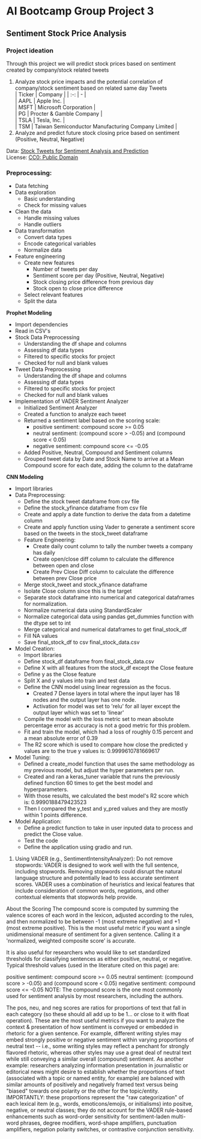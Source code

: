 # AI Bootcamp Group Project 3
## Sentiment Stock Price Analysis

### Project ideation
Through this project we will predict stock prices based on sentiment created by company/stock related tweets  

1. Analyze stock price impacts and the potential correlation of company/stock sentiment based on related same day Tweets  
   | Ticker | Company |
   | :-: | - |  
   | AAPL | Apple Inc. |  
   | MSFT | Microsoft Corporation |  
   | PG | Procter & Gamble Company |  
   | TSLA | Tesla, Inc. |  
   | TSM | Taiwan Semiconductor Manufacturing Company Limited |  
3. Analyze and predict future stock closing price based on sentiment (Positive, Neutral, Negative)

Data: [Stock Tweets for Sentiment Analysis and Prediction](https://www.kaggle.com/datasets/equinxx/stock-tweets-for-sentiment-analysis-and-prediction?resource=download)  
License: [CC0: Public Domain](https://creativecommons.org/publicdomain/zero/1.0/)

### Preprocessing:
   - Data fetching
   - Data exploration
      - Basic understanding
      - Check for missing values
   - Clean the data
      - Handle missing values
      - Handle outliers
   - Data transformation
      - Convert data types
      - Encode categorical variables
      - Normalize data
   - Feature engineering
      - Create new features
         - Number of tweets per day
         - Sentiment score per day (Positive, Neutral, Negative)
         - Stock closing price difference from previous day
         - Stock open to close price difference
      - Select relevant features
      - Split the data


**Prophet Modeling**
- Import dependencies
- Read in CSV's
- Stock Data Preprocessing
  - Understanding the df shape and columns
  - Assessing df data types
  - Filtered to specific stocks for project
  - Checked for null and blank values
- Tweet Data Preprocessing
  - Understanding the df shape and columns
  - Assessing df data types
  - Filtered to specific stocks for project
  - Checked for null and blank values
- Implementation of VADER Sentiment Analyzer
  - Initialized Sentiment Analyzer
  - Created a function to analyze each tweet
   - Returned a sentiment label based on the scoring scale:
      - positive sentiment: compound score >= 0.05
      - neutral sentiment: (compound score > -0.05) and (compound score < 0.05)
      - negative sentiment: compound score <= -0.05
   - Added Positive, Neutral, Compound and Sentiment columns
   - Grouped tweet data by Date and Stock Name to arrive at a Mean Compound score for each date, adding the column to the dataframe
   
**CNN Modeling**
- Import libraries
- Data Preprocessing:
  - Define the stock tweet dataframe from csv file
  - Define the stock_yfinance dataframe from csv file
  - Create and apply a date function to derive the data from a datetime column
  - Create and apply function using Vader to generate a sentiment score based on the tweets in the stock_tweet dataframe
  - Feature Engineering:
    - Create daily count column to tally the number tweets a company has daily
    - Create open/close diff column to calculate the difference between open and close
    - Create Prev Close Diff column to calculate the difference between prev Close price
  - Merge stock_tweet and stock_yfinance dataframe
  - Isolate Close column since this is the target
  - Separate stock dataframe into numerical and categorical dataframes for normalization.
  - Normalize numerical data using StandardScaler
  - Normalize categorical data using pandas get_dummies function with the dtype set to int
  - Merge categorical and numerical dataframes to get final_stock_df
  - Fill NA values
  - Save final_stock_df to csv final_stock_data.csv
- Model Creation:
  - Import libraries
  - Define stock_df dataframe from final_stock_data.csv
  - Define X with all features from the stock_df except the Close feature
  - Define y as the Close feature
  - Split X and y values into train and test data
  - Define the CNN model using linear regression as the focus.
    - Created 7 Dense layers in total where the input layer has 18 nodes and the output layer has one node.
    - Activation for model was set to 'relu' for all layer except the output layer which was set to 'linear'
  - Compile the model with the loss metric set to mean absolute percentage error as accuracy is not a good metric for this problem.
  - Fit and train the model, which had a loss of roughly 0.15 percent and a mean absolute error of 0.39
  - The R2 score which is used to compare how close the predicted y values are to the true y values is: 
  0.9999610781669617
- Model Tuning: 
  - Defined a create_model function that uses the same methodology as my previous model, but adjust the hyper parameters per run.
  - Created and ran a keras_tuner variable that runs the previously defined function 60 times to get the best model and hyperparameters.
  - With those results, we calculated the best model's R2 score which is: 0.9990188479423523
  - Then I compared the y_test and y_pred values and they are mostly within 1 points difference.
- Model Application: 
  - Define a predict function to take in user inputed data to process and predict the Close value.
  - Test the code
  - Define the application using gradio and run.



1. Using VADER (e.g., SentimentIntensityAnalyzer):
Do not remove stopwords: VADER is designed to work well with the full sentence, including stopwords. Removing stopwords could disrupt the natural language structure and potentially lead to less accurate sentiment scores. VADER uses a combination of heuristics and lexical features that include consideration of common words, negations, and other contextual elements that stopwords help provide.

About the Scoring
The compound score is computed by summing the valence scores of each word in the lexicon, adjusted according to the rules, and then normalized to be between -1 (most extreme negative) and +1 (most extreme positive). This is the most useful metric if you want a single unidimensional measure of sentiment for a given sentence. Calling it a 'normalized, weighted composite score' is accurate.

It is also useful for researchers who would like to set standardized thresholds for classifying sentences as either positive, neutral, or negative. Typical threshold values (used in the literature cited on this page) are:

positive sentiment: compound score >= 0.05
neutral sentiment: (compound score > -0.05) and (compound score < 0.05)
negative sentiment: compound score <= -0.05
NOTE: The compound score is the one most commonly used for sentiment analysis by most researchers, including the authors.

The pos, neu, and neg scores are ratios for proportions of text that fall in each category (so these should all add up to be 1... or close to it with float operation). These are the most useful metrics if you want to analyze the context & presentation of how sentiment is conveyed or embedded in rhetoric for a given sentence. For example, different writing styles may embed strongly positive or negative sentiment within varying proportions of neutral text -- i.e., some writing styles may reflect a penchant for strongly flavored rhetoric, whereas other styles may use a great deal of neutral text while still conveying a similar overall (compound) sentiment. As another example: researchers analyzing information presentation in journalistic or editorical news might desire to establish whether the proportions of text (associated with a topic or named entity, for example) are balanced with similar amounts of positively and negatively framed text versus being "biased" towards one polarity or the other for the topic/entity.
IMPORTANTLY: these proportions represent the "raw categorization" of each lexical item (e.g., words, emoticons/emojis, or initialisms) into positve, negative, or neutral classes; they do not account for the VADER rule-based enhancements such as word-order sensitivity for sentiment-laden multi-word phrases, degree modifiers, word-shape amplifiers, punctuation amplifiers, negation polarity switches, or contrastive conjunction sensitivity.